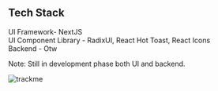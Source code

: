 

## Tech Stack
UI Framework- NextJS<br>
UI Component Library - RadixUI, React Hot Toast, React Icons<br>
Backend - Otw<br>

Note: Still in development phase both UI and backend.

![trackme](https://github.com/syukranDev/track.me/assets/51852197/410c34cb-a98a-4d59-9dba-acf44db7a912)
